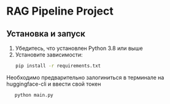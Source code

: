# RAG Pipeline Project

## Установка и запуск
1. Убедитесь, что установлен Python 3.8 или выше
2. Установите зависимости:
   ```bash
   pip install -r requirements.txt

Необходимо предварительно залогиниться в терминале на huggingface-cli и ввести свой токен

 ```bash
    python main.py